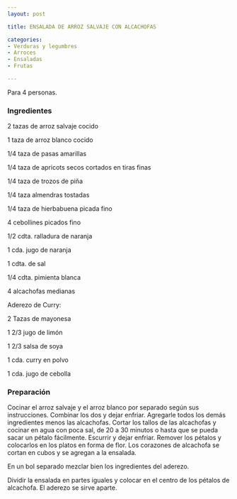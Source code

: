 ```yaml
---
layout: post

title: ENSALADA DE ARROZ SALVAJE CON ALCACHOFAS

categories:
- Verduras y legumbres
- Arroces
- Ensaladas
- Frutas

---
```

Para 4 personas.

<h3>Ingredientes</h3>

2 tazas de arroz salvaje cocido

1 taza de arroz blanco cocido

1/4 taza de pasas amarillas

1/4 taza de apricots secos cortados en tiras finas

1/4 taza de trozos de piña

1/4 taza almendras tostadas

1/4 taza de hierbabuena picada fino

4 cebollines picados fino

1/2 cdta. ralladura de naranja

1 cda. jugo de naranja

1 cdta. de sal

1/4 cdta. pimienta blanca

4 alcachofas medianas

Aderezo de Curry:

2 Tazas de mayonesa

1 2/3 jugo de limón

1 2/3 salsa de soya

1 cda. curry en polvo

1 cda. jugo de cebolla

<h3>Preparación</h3>

Cocinar el arroz salvaje y el arroz blanco por separado según sus instrucciones. Combinar los dos y dejar enfriar. Agregarle todos los demás ingredientes menos las alcachofas. Cortar los tallos de las alcachofas y cocinar en agua con poca sal, de 20 a 30 minutos o hasta que se pueda sacar un pétalo fácilmente. Escurrir y dejar enfriar. Remover los pétalos y colocarlos en los platos en forma de flor. Los corazones de alcachofa se cortan en cubos y se agregan a la ensalada.

En un bol separado mezclar bien los ingredientes del aderezo.

Dividir la ensalada en partes iguales y colocar en el centro de los pétalos de alcachofa. El aderezo se sirve aparte.